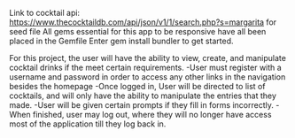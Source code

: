 Link to cocktail api: https://www.thecocktaildb.com/api/json/v1/1/search.php?s=margarita for 
seed file
All gems essential for this app to be responsive have all been placed in the Gemfile
Enter gem install bundler to get started.

For this project, the user will have the ability to view, create, and manipulate cocktail drinks if the meet 
certain requirements.
-User must register with a username and password in order to access any other links in the navigation besides the homepage
-Once logged in, User will be directed to list of cocktails, and will only have the ability to manipulate the entries that they made.
-User will be given certain prompts if they fill in forms incorrectly.
-When finished, user may log out, where they will no longer have access most of the application till they log back in.
